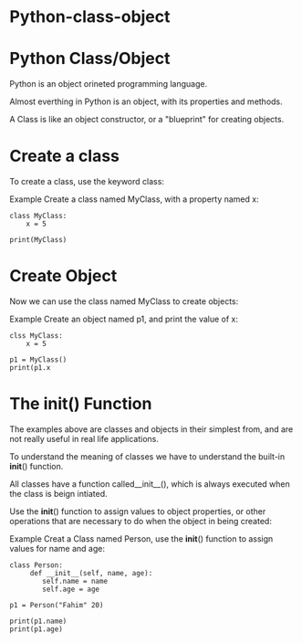 # Python-class-object

# Python Class/Object
Python is an object orineted programming language.

Almost everthing in Python is an object, with its properties and methods.

A Class is like an object constructor, or a "blueprint" for creating objects.


# Create a class
To create a class, use the keyword class:

Example
Create  a class named MyClass, with a property named x:

    class MyClass:
        x = 5

    print(MyClass)    


# Create Object
Now we can use the class named MyClass to create objects:

Example
Create an object named p1, and print the value of x:

    clss MyClass:
        x = 5

    p1 = MyClass()
    print(p1.x

# The __init__() Function
The examples above are classes and objects in their simplest from, and are
not really useful in real life applications.

To understand the meaning of classes we have to understand the built-in 
__init__() function.

All classes have a function called__init__(), which is always executed when 
the class is beign intiated.

Use the __init__() function to assign values to object properties, or other 
operations that are necessary to do when the object in being created:

Example
Creat a Class named Person, use the __init__() function to assign values for 
name and age:

    class Person:
         def __init__(self, name, age):
            self.name = name
            self.age = age

    p1 = Person("Fahim" 20)

    print(p1.name)
    print(p1.age)
